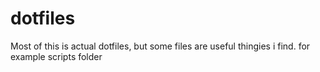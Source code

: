 # dotfiles

Most of this is actual dotfiles, but some files are useful thingies i find. for example scripts folder